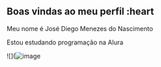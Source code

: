 ## Boas vindas ao meu perfil :heart

Meu nome é José Diego Menezes do Nascimento

Estou estudando programação na Alura




![](![image](https://github.com/user-attachments/assets/fd22b70f-49ec-475d-a388-335c05ed3571)
